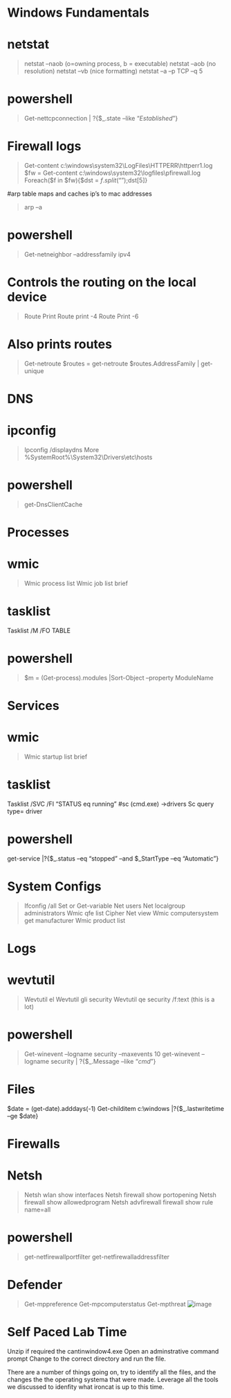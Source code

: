 # Windows Fundamentals

# netstat
> netstat –naob (o=owning process, b = executable)
> netstat –aob (no resolution)
> netstat –vb (nice formatting)
> netstat –a –p TCP –q 5
# powershell
> Get-nettcpconnection | ?{$_.state –like “*Established*”}

# Firewall logs
> Get-content c:\windows\system32\LogFiles\HTTPERR\httperr1.log
> $fw = Get-content c:\windows\system32\logfiles\pfirewall.log
> Foreach($f in $fw){$dst = $f.split(“ ”);$dst[5]}

#arp table maps and caches ip’s to mac addresses
> arp –a
# powershell
> Get-netneighbor –addressfamily ipv4

# Controls the routing on the local device
> Route Print
> Route print -4
> Route Print -6
# Also prints routes
> Get-netroute
> $routes = get-netroute
> $routes.AddressFamily | get-unique

# DNS
# ipconfig 
> Ipconfig /displaydns
> More %SystemRoot%\System32\Drivers\etc\hosts
# powershell
> get-DnsClientCache

# Processes
# wmic
> Wmic process list
> Wmic job list brief
# tasklist
Tasklist /M /FO TABLE
# powershell
> $m = (Get-process).modules |Sort-Object –property ModuleName


# Services
# wmic
> Wmic startup list brief
# tasklist
Tasklist /SVC /FI “STATUS eq running”
#sc (cmd.exe) ->drivers
Sc query type= driver
# powershell
get-service |?{$_.status –eq “stopped” –and $_StartType –eq “Automatic”}

# System Configs

> Ifconfig /all
> Set or Get-variable
> Net users
> Net localgroup administrators
> Wmic qfe list
> Cipher
> Net view
> Wmic computersystem get manufacturer
> Wmic product list

# Logs
# wevtutil
> Wevtutil el
> Wevtutil gli security
> Wevtutil qe security /f:text (this is a lot)

# powershell
> Get-winevent –logname security –maxevents 10
> get-winevent –logname security | ?{$_.Message –like “*cmd*”}

# Files
$date = (get-date).adddays(-1)
Get-childitem c:\windows |?{$_.lastwritetime –ge $date}

# Firewalls
# Netsh 
> Netsh wlan show interfaces
> Netsh firewall show portopening
> Netsh firewall show allowedprogram
> Netsh advfirewall firewall show rule name=all
# powershell
> get-netfirewallportfilter
> get-netfirewalladdressfilter

# Defender
> Get-mppreference
> Get-mpcomputerstatus
> Get-mpthreat
![image](https://user-images.githubusercontent.com/21697803/114831732-b65d6d80-9d9b-11eb-98d7-1ec15a3e5060.png)


# Self Paced Lab Time
Unzip if required the cantinwindow4.exe
Open an adminstrative command prompt
Change to the correct directory and run the file.

There are a number of things going on, try to identify all the files, and the changes the the operating systema that were made.
Leverage all the tools we discussed to idenfity what ironcat is up to this time.

